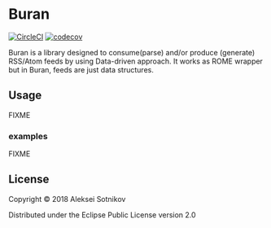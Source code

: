 # Buran

[![CircleCI](https://circleci.com/gh/alekseysotnikov/buran.svg?style=shield)](https://circleci.com/gh/alekseysotnikov/buran)
[![codecov](https://codecov.io/gh/alekseysotnikov/buran/branch/master/graph/badge.svg)](https://codecov.io/gh/alekseysotnikov/buran)

Buran is a library designed to consume(parse) and/or produce (generate) RSS/Atom feeds by using Data-driven approach.
It works as ROME wrapper but in Buran, feeds are just data structures. 

## Usage

FIXME

### examples

FIXME

## License

Copyright © 2018 Aleksei Sotnikov

Distributed under the Eclipse Public License version 2.0

